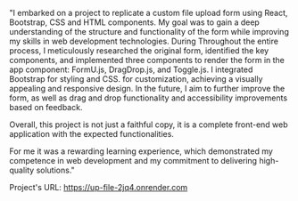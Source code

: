 "I embarked on a project to replicate a custom file upload form using React, Bootstrap, CSS and HTML components. My goal was to gain a deep understanding of the structure and functionality of the form while improving my skills in web development technologies. During Throughout the entire process, I meticulously researched the original form, identified the key components, and implemented three components to render the form in the app component: FormU.js, DragDrop.js, and Toggle.js. I integrated Bootstrap for styling and CSS. for customization, achieving a visually appealing and responsive design. In the future, I aim to further improve the form, as well as drag and drop functionality and accessibility improvements based on feedback.

Overall, this project is not just a faithful copy, it is a complete front-end web application with the expected functionalities.

For me it was a rewarding learning experience, which demonstrated my competence in web development and my commitment to delivering high-quality solutions."

Project's  URL: https://up-file-2jq4.onrender.com

